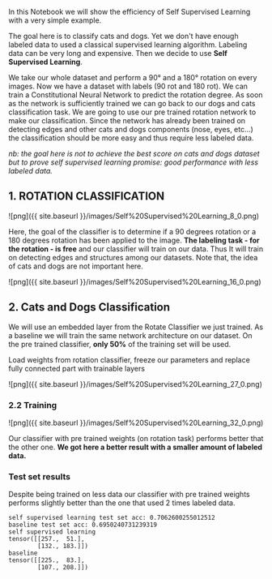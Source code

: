 

In this Notebook we will show the efficiency of Self Supervised Learning with a very simple example.

The goal here is to classify cats and dogs. Yet we don't have enough labeled data to used a classical supervised learning algorithm. Labeling data can be very long and expensive. 
Then we decide to use **Self Supervised Learning**.

We take our whole dataset and perform a 90° and a 180° rotation on every images. Now we have a dataset with labels (90 rot and 180 rot). We can train a Constitutional Neural Network to predict the rotation degree. 
As soon as the network is sufficiently trained we can go back to our dogs and cats classification task.
We are going to use our pre trained rotation network to make our classification. Since the network has already been trained on detecting edges and other cats and dogs components (nose, eyes, etc...) the classification should be more easy and thus require less labeled data.

*nb: the goal here is not to achieve the best score on cats and dogs dataset but to prove self supervised learning promise: good performance with less labeled data.*

## 1. ROTATION CLASSIFICATION


![png]({{ site.baseurl }}/images/Self%20Supervised%20Learning_8_0.png)


Here, the goal of the classifier is to determine if a 90 degrees rotation or a 180 degrees rotation has been applied to the image. **The labeling task - for the rotation - is free** and our classifier will train on our data. Thus It will train on detecting edges and structures among our datasets. Note that, the idea of cats and dogs are not important here.


![png]({{ site.baseurl }}/images/Self%20Supervised%20Learning_16_0.png)


## 2. Cats and Dogs Classification

We will use an embedded layer from the Rotate Classifier we just trained. As a baseline we will train the same network architecture on our dataset. On the pre trained classifier, **only 50%** of the training set will be used.

Load weights from rotation classifier, freeze our parameters and replace fully connected part with trainable layers


![png]({{ site.baseurl }}/images/Self%20Supervised%20Learning_27_0.png)


### 2.2 Training


![png]({{ site.baseurl }}/images/Self%20Supervised%20Learning_32_0.png)


Our classifier with pre trained weights (on rotation task) performs better that the other one. **We got here a better result with a smaller amount of labeled data.** 

### Test set results

Despite being trained on less data our classifier with pre trained weights performs slightly better than the one that used 2 times labeled data.



    self supervised learning test set acc: 0.7062600255012512
    baseline test set acc: 0.6950240731239319
    self supervised learning
    tensor([[257.,  51.],
            [132., 183.]])
    baseline
    tensor([[225.,  83.],
            [107., 208.]])